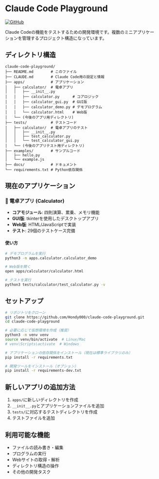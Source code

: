 # Claude Code Playground

[![GitHub](https://img.shields.io/badge/GitHub-Repository-blue)](https://github.com/Hondy000/claude-code-playground)

Claude Codeの機能をテストするための開発環境です。複数のミニアプリケーションを管理するプロジェクト構造になっています。

## ディレクトリ構造
```
claude-code-playground/
├── README.md        # このファイル
├── CLAUDE.md        # Claude Code用の設定と情報
├── apps/            # アプリケーション
│   ├── calculator/  # 電卓アプリ
│   │   ├── __init__.py
│   │   ├── calculator.py      # コアロジック
│   │   ├── calculator_gui.py  # GUI版
│   │   ├── calculator_demo.py # デモプログラム
│   │   └── calculator.html    # Web版
│   └── (今後のアプリ用ディレクトリ)
├── tests/           # テストコード
│   ├── calculator/  # 電卓アプリのテスト
│   │   ├── __init__.py
│   │   ├── test_calculator.py
│   │   └── test_calculator_gui.py
│   └── (今後のアプリテスト用ディレクトリ)
├── examples/        # サンプルコード
│   ├── hello.py
│   └── example.js
├── docs/            # ドキュメント
└── requirements.txt # Python依存関係
```

## 現在のアプリケーション

### 🧮 電卓アプリ (Calculator)
- **コアモジュール**: 四則演算、累乗、メモリ機能
- **GUI版**: tkinterを使用したデスクトップアプリ
- **Web版**: HTML/JavaScriptで実装
- **テスト**: 29個のテストケース完備

#### 使い方
```bash
# デモプログラムを実行
python3 -m apps.calculator.calculator_demo

# Web版を開く
open apps/calculator/calculator.html

# テストを実行
python3 tests/calculator/test_calculator.py -v
```

## セットアップ
```bash
# リポジトリをクローン
git clone https://github.com/Hondy000/claude-code-playground.git
cd claude-code-playground

# 必要に応じて仮想環境を作成（推奨）
python3 -m venv venv
source venv/bin/activate  # Linux/Mac
# venv\Scripts\activate  # Windows

# アプリケーションの依存関係をインストール（現在は標準ライブラリのみ）
pip install -r requirements.txt

# 開発ツールをインストール（オプション）
pip install -r requirements-dev.txt
```

## 新しいアプリの追加方法
1. `apps/`に新しいディレクトリを作成
2. `__init__.py`とアプリケーションファイルを追加
3. `tests/`に対応するテストディレクトリを作成
4. テストファイルを追加

## 利用可能な機能

- ファイルの読み書き・編集
- プログラムの実行
- Webサイトの取得・解析
- ディレクトリ構造の操作
- その他の開発タスク
